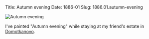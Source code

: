 Title: Autumn evening
Date: 1886-01
Slug: 1886.01.autumn-evening

![Autumn evening][autumn-evening]

I've painted "Autumn evening" while staying at my friend's estate in [Domotkanovo][domotkanovo].

[autumn-evening]: https://upload.wikimedia.org/wikipedia/commons/a/a5/Serov_Autumn_evening_1886.jpg
[domotkanovo]: https://ru.wikipedia.org/wiki/%D0%9A%D1%80%D0%B0%D1%81%D0%BD%D0%B0%D1%8F_%D0%9D%D0%BE%D0%B2%D1%8C_(%D0%A2%D0%B2%D0%B5%D1%80%D1%81%D0%BA%D0%B0%D1%8F_%D0%BE%D0%B1%D0%BB%D0%B0%D1%81%D1%82%D1%8C)
